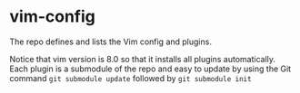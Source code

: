 # vim-config
The repo defines and lists the Vim config and plugins.

Notice that vim version is 8.0 so that it installs all plugins automatically.
Each plugin is a submodule of the repo and easy to update by using the Git command `git submodule update` followed by `git submodule init`
